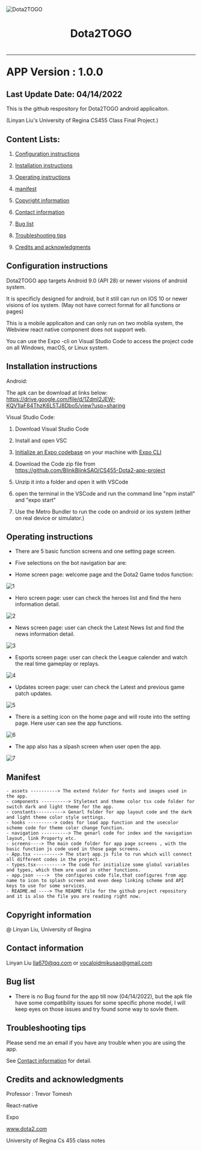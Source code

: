 
![Dota2TOGO](https://lh3.googleusercontent.com/pw/AM-JKLVPx5e8TgOvaK3WWmK8-xPg4N_pduA3V-8EOcUU0aka8IoE5FrspfFpmT7vc0chhHISh7UpKAHI1MdmRzaTcXmG-zrDGt1ZV_kxnzA9emYDVEsEHSDY2Fimk_YOn9krbG8zgusQnVTu-9a5G5eyGQn5=s937-no?authuser=0)
<h1 align="center">Dota2TOGO<h1>
  
---
APP Version : 1.0.0
  
Last Update Date: 04/14/2022
---
This is the github respository for Dota2TOGO android applicaiton.
  
(Linyan Liu's University of Regina CS455 Class Final Project.)


## Content Lists:

1. [Configuration instructions](#Configuration-instructions)

2. [Installation instructions](#Installation-instructions)

3. [Operating instructions](#Operating-instructions)

4. [manifest](#manifest)

5. [Copyright information](#Copyright-information)

6. [Contact information](#Contact-information)

7. [Bug list](#Bug-list)

8. [Troubleshooting tips](#Troubleshooting-tips)

9. [Credits and acknowledgments](#Credits-and-acknowledgments)


## Configuration instructions
Dota2TOGO app targets Android 9.0 (API 28) or newer visions of android system. 

It is specificly designed for android, but it still can run on IOS 10 or newer visions of ios system.
(May not have correct format for all functions or pages)

This is a mobile applicaiton and can only run on two moblia system, the Webview react native component does not support web.

You can use the Expo -cli on Visual Studio Code to access the project code on all Windows, macOS, or Linux system.

## Installation instructions
Android:

The apk can be download at links below:
https://drive.google.com/file/d/1ZdmI2JEW-KQV1laF84ThzK6L5TJ8Dbo5/view?usp=sharing

Visual Studio Code:
1. Download Visual Studio Code 

2. Install and open VSC

3. [Initialize an Expo codebase](https://docs.expo.dev/get-started/create-a-new-app/)  on your machine with  [Expo CLI](https://docs.expo.dev/get-started/installation/#1-expo-cli)

4. Download the Code zip file from https://github.com/BlinkBlinkSAO/CS455-Dota2-app-project

5. Unzip it into a folder and open it with VSCode

6. open the terminal in the VSCode and run the command line "npm install" and "expo start"

7. Use the Metro Bundler to run the code on android or ios system (either on real device or simulator.)

## Operating instructions
- There are 5 basic function screens and one setting page screen.
- Five selections on the bot navigation bar are:

- Home screen page: welcome page and the Dota2 Game todos function:

![1](githubpic/app2.png)

- Hero screen page: user can check the heroes list and find the hero information detail.

![2](githubpic/app4.png)

- News screen page: user can check the Latest News list and find the news information detail.

![3](githubpic/app5.png)

- Esports screen page: user can check the League calender and watch the real time gameplay or replays.

![4](githubpic/app6.png)

- Updates screen page: user can check the Latest and previous game patch updates.

![5](githubpic/app7.png)

- There is a setting icon on the home page and will route into the setting page. Here user can see the app functions.

![6](githubpic/app3.png)

- The app also has a slpash screen when user open the app.

![7](githubpic/app1.png)

## Manifest

```
- assets ----------> The extend folder for fonts and images used in the app.
- components ----------> Styletext and theme color tsx code folder for switch dark and light theme for the app.
- constants----------> Genarl folder for app layout code and the dark and light theme color style settings. 
- hooks ----------> codes for load app function and the usecolor scheme code for theme color change function.
- navigation ----------> The genarl code for index and the navigation layout, link Property etc.
- screens----> The main code folder for app page screens , with the basic function js code used in those page screens.
- App.tsx ----------> The start app.js file to run which will connect all different codes in the project.
- types.tsx----------> The code for initialize some global variables and types, which them are used in other functions.
- app.json ---->  the configures code file,that configures from app name to icon to splash screen and even deep linking scheme and API keys to use for some services.
- README.md ----> The README file for the github project repository and it is also the file you are reading right now.
```

## Copyright information
@ Linyan Liu, University of Regina
## Contact information
Linyan Liu lla670@qq.com or vocaloidmikusao@gmail.com
## Bug list
- There is no Bug found for the app till now (04/14/2022), but the apk file have some compatibility issues for some specific phone model, I will keep eyes on those issues and try found some way to sovle them.
## Troubleshooting tips
Please send me an email if you have any trouble when you are using the app. 

See [Contact information](#Contact-information) for detail.
## Credits and acknowledgments
Professor : Trevor Tomesh 
  
React-native 
  
Expo 
  
www.dota2.com
  
University of Regina Cs 455 class notes
  
```
